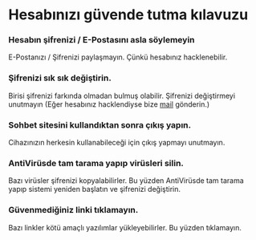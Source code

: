 # Hesabınızı güvende tutma kılavuzu
### Hesabın şifrenizi / E-Postasını **asla** söylemeyin
E-Postanızı / Şifrenizi paylaşmayın. Çünkü hesabınız hacklenebilir.
### Şifrenizi sık sık değiştirin.
Birisi şifrenizi farkında olmadan bulmuş olabilir. Şifrenizi değiştirmeyi unutmayın (Eğer hesabınız hacklendiyse bize [mail](mailto:61hasanabdullahuygun@gmail.com) gönderin.)
### Sohbet sitesini kullandıktan sonra çıkış yapın.
Cihazınızın herkesin kullanabileceği için çıkış yapmayı unutmayın.
### AntiVirüsde tam tarama yapıp virüsleri silin.
Bazı virüsler şifrenizi kopyalabilirler. Bu yüzden AntiVirüsde tam tarama yapıp sistemi yeniden başlatın ve şifrenizi değiştirin.
### Güvenmediğiniz linki tıklamayın.
Bazı linkler kötü amaçlı yazılımlar yükleyebilirler. Bu yüzden tıklamayın.
